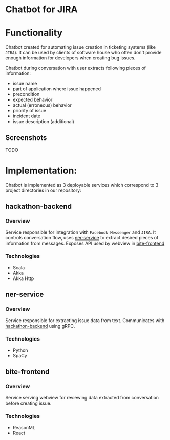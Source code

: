 # Chatbot for JIRA

# Functionality

Chatbot created for automating issue creation in ticketing systems (like `JIRA`).
It can be used by clients of software house who often don't provide enough
information for developers when creating bug issues.

Chatbot during conversation with user extracts following pieces of information:

- issue name
- part of application where issue happened
- precondition
- expected behavior
- actual (erroneous) behavior
- priority of issue
- incident date
- issue description (additional)

## Screenshots

TODO

# Implementation:

Chatbot is implemented as 3 deployable services which correspond to 3 project
directories in our repository:

## hackathon-backend

### Overview

Service responsible for integration with `Facebook Messenger` and `JIRA`.
It controls conversation flow, uses [ner-service](#ner-service) to extract desired
pieces of information from messages. Exposes API used by webview in [bite-frontend](#bite-frontend)

### Technologies

- Scala
- Akka
- Akka Http

## ner-service

### Overview

Service responsible for extracting issue data from text.
Communicates with [hackathon-backend](#hackathon-backend) using gRPC.

### Technologies

- Python
- SpaCy

## bite-frontend

### Overview

Service serving webview for reviewing data extracted from conversation
before creating issue.

### Technologies

- ReasonML
- React
